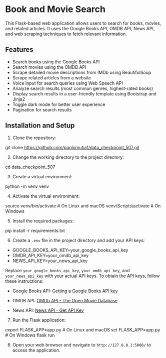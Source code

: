 # Book and Movie Search

This Flask-based web application allows users to search for books, movies, and related articles. It uses the Google Books API, OMDB API, News API, and web scraping techniques to fetch relevant information.

## Features

- Search books using the Google Books API
- Search movies using the OMDB API
- Scrape detailed movie descriptions from IMDb using BeautifulSoup
- Scrape related articles from a website
- Voice input for search queries using Web Speech API
- Analyze search results (most common genres, highest-rated books)
- Display search results in a user-friendly template using Bootstrap and Jinja2
- Toggle dark mode for better user experience
- Pagination for search results

## Installation and Setup

1. Clone the repository:

git clone https://github.com/paolomutia1/data_checkpoint_507.git

2. Change the working directory to the project directory:

cd data_checkpoint_507

3. Create a virtual environment:

python -m venv venv

4. Activate the virtual environment:

source venv/bin/activate # On Linux and macOS
venv\Scripts\activate # On Windows

5. Install the required packages:

pip install -r requirements.txt

6. Create a `.env` file in the project directory and add your API keys:

- GOOGLE_BOOKS_API_KEY=your_google_books_api_key
- OMDB_API_KEY=your_omdb_api_key
- NEWS_API_KEY=your_news_api_key

Replace `your_google_books_api_key`, `your_omdb_api_key`, and `your_news_api_key` with your actual API keys. To obtain the API keys, follow these instructions:

- Google Books API: [Getting a Google Books API key](https://developers.google.com/books/docs/v1/using#APIKey)

- OMDB API: [OMDb API - The Open Movie Database](https://www.omdbapi.com/apikey.aspx)

- News API: [News API - Get API Key](https://newsapi.org/register)

7. Run the Flask application:

export FLASK_APP=app.py # On Linux and macOS
set FLASK_APP=app.py # On Windows
flask run

8. Open your web browser and navigate to `http://127.0.0.1:5000/` to access the application.


